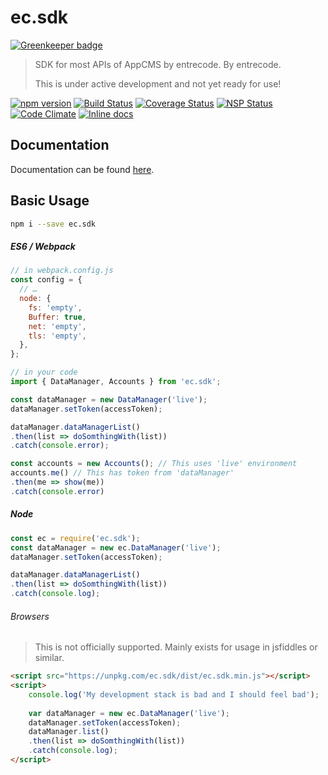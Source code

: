# ec.sdk

[![Greenkeeper badge](https://badges.greenkeeper.io/entrecode/ec.sdk.svg)](https://greenkeeper.io/)

> SDK for most APIs of AppCMS by entrecode. By entrecode.
> 
> This is under active development and not yet ready for use!

[![npm version][npm-image]][npm-url] [![Build Status][travis-image]][travis-url] [![Coverage Status][cover-image]][cover-url] [![NSP Status][nsp-image]][nsp-url] [![Code Climate][cc-image]][cc-url] [![Inline docs][doc-image]][doc-url]

## Documentation

Documentation can be found [here](https://entrecode.github.io/ec.sdk/).

## Basic Usage

```sh
npm i --save ec.sdk
```

##### ES6 / Webpack

```js
// in webpack.config.js
const config = {
  // …
  node: {
    fs: 'empty',
    Buffer: true,
    net: 'empty',
    tls: 'empty',
  },
};

// in your code
import { DataManager, Accounts } from 'ec.sdk';

const dataManager = new DataManager('live');
dataManager.setToken(accessToken);

dataManager.dataManagerList()
.then(list => doSomthingWith(list))
.catch(console.error);

const accounts = new Accounts(); // This uses 'live' environment
accounts.me() // This has token from 'dataManager'
.then(me => show(me))
.catch(console.error)
```

##### Node

```js
const ec = require('ec.sdk');
const dataManager = new ec.DataManager('live');
dataManager.setToken(accessToken);

dataManager.dataManagerList()
.then(list => doSomthingWith(list))
.catch(console.log);
```

###### Browsers
> This is not officially supported. Mainly exists for usage in jsfiddles or similar.

```html
<script src="https://unpkg.com/ec.sdk/dist/ec.sdk.min.js"></script>
<script>
    console.log('My development stack is bad and I should feel bad');
    
    var dataManager = new ec.DataManager('live');
    dataManager.setToken(accessToken);
    dataManager.list()
    .then(list => doSomthingWith(list))
    .catch(console.log);
</script>
```

[travis-image]: https://travis-ci.org/entrecode/ec.sdk.svg?branch=master
[travis-url]: https://travis-ci.org/entrecode/ec.sdk
[cover-image]: https://coveralls.io/repos/github/entrecode/ec.sdk/badge.svg?branch=master
[cover-url]: https://coveralls.io/github/entrecode/ec.sdk?branch=master
[npm-image]: https://badge.fury.io/js/ec.sdk.svg
[npm-url]: https://www.npmjs.com/package/ec.sdk
[nsp-image]: https://nodesecurity.io/orgs/entrecode/projects/1cb6afc6-44bf-4cbc-8ea9-b2dcaf599609/badge
[nsp-url]: https://nodesecurity.io/orgs/entrecode/projects/1cb6afc6-44bf-4cbc-8ea9-b2dcaf599609
[cc-image]: https://codeclimate.com/github/entrecode/ec.sdk/badges/gpa.svg
[cc-url]: https://codeclimate.com/github/entrecode/ec.sdk
[doc-image]: http://inch-ci.org/github/entrecode/ec.sdk.svg?branch=master
[doc-url]: http://inch-ci.org/github/entrecode/ec.sdk

